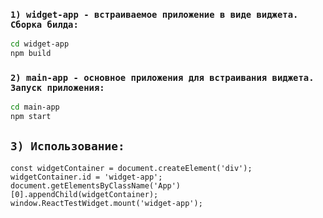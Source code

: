 ### `1) widget-app - встраиваемое приложение в виде виджета. Сборка билда:`

```bash
cd widget-app
npm build
```

### `2) main-app - основное приложения для встраивания виджета. Запуск приложения:`

```bash
cd main-app
npm start
```

## `3) Использование:`
```
const widgetContainer = document.createElement('div');
widgetContainer.id = 'widget-app';
document.getElementsByClassName('App')[0].appendChild(widgetContainer);
window.ReactTestWidget.mount('widget-app');
```

